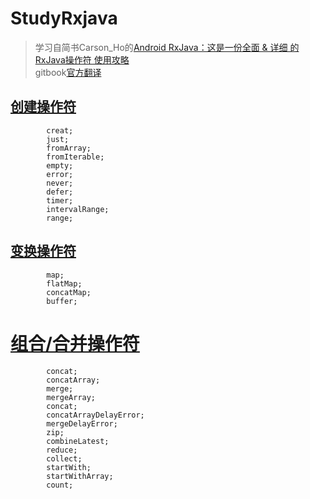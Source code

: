 # StudyRxjava

> 学习自简书Carson_Ho的[Android RxJava：这是一份全面 & 详细 的RxJava操作符 使用攻略](https://www.jianshu.com/p/cd984dd5aae8)  
> gitbook[官方翻译](https://mcxiaoke.gitbooks.io/rxdocs/content/)

## [创建操作符](https://github.com/Thor-jelly/StudyRxjava/blob/master/%E5%88%9B%E5%BB%BA%E6%93%8D%E4%BD%9C%E7%AC%A6.md)

```
        creat;
        just;
        fromArray;
        fromIterable;
        empty;
        error;
        never;
        defer;
        timer;
        intervalRange;
        range;
```        

## [变换操作符](https://github.com/Thor-jelly/StudyRxjava/blob/master/%E5%8F%98%E6%8D%A2%E6%93%8D%E4%BD%9C%E7%AC%A6.md)

```
        map;
        flatMap;
        concatMap;
        buffer;
```

# [组合/合并操作符](https://github.com/Thor-jelly/StudyRxjava/blob/master/%E7%BB%84%E5%90%88-%E5%90%88%E5%B9%B6%E6%93%8D%E4%BD%9C%E7%AC%A6.md)

```
        concat;
        concatArray;
        merge;
        mergeArray;
        concat;
        concatArrayDelayError;
        mergeDelayError;
        zip;
        combineLatest;
        reduce;
        collect;
        startWith;
        startWithArray;
        count;
```
